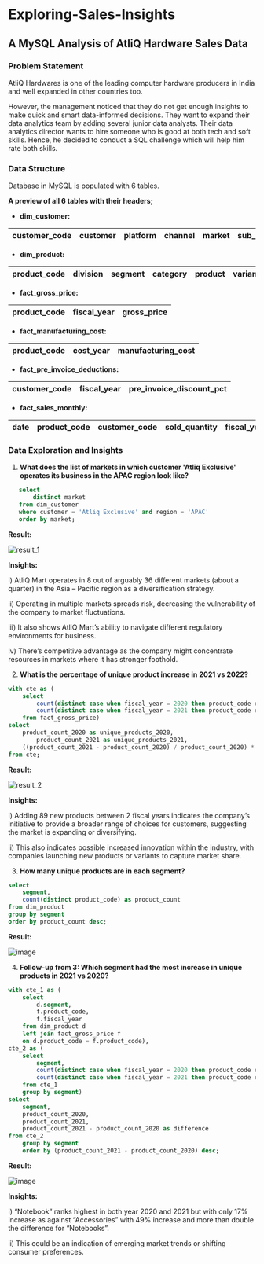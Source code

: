 # Exploring-Sales-Insights
## A MySQL Analysis of AtliQ Hardware Sales Data
### Problem Statement
AtliQ Hardwares is one of the leading computer hardware producers in India and well expanded in other countries too.

However, the management noticed that they do not get enough insights to make quick and smart data-informed decisions. They want to expand their data analytics team by adding several junior data analysts. Their data analytics director wants to hire someone who is good at both tech and soft skills. Hence, he decided to conduct a SQL challenge which will help him rate both skills.

### Data Structure
Database in MySQL is populated with 6 tables.

**A preview of all 6 tables with their headers;**

- **dim_customer:**

| customer_code | customer | platform | channel | market | sub_zone | region |
|---------------|----------|----------|---------|--------|----------|--------|

- **dim_product:**

| product_code | division | segment | category | product | variant |
|--------------|----------|----------|---------|--------|----------|

- **fact_gross_price:**

| product_code | fiscal_year | gross_price |
|---------------|----------|---------------|

- **fact_manufacturing_cost:**

| product_code | cost_year | manufacturing_cost |
|---------------|----------|---------------|

- **fact_pre_invoice_deductions:**

| customer_code | fiscal_year | pre_invoice_discount_pct |
|---------------|----------|---------------|

- **fact_sales_monthly:**

| date | product_code | customer_code | sold_quantity | fiscal_year |
|---------------|----------|---------------|-----------|------------|

### Data Exploration and Insights

1. **What does the list of markets in which customer 'Atliq Exclusive' operates its business in the APAC region look like?**

```sql
   select 
       distinct market
   from dim_customer
   where customer = 'Atliq Exclusive' and region = 'APAC'
   order by market;
```
   
**Result:**

   ![result_1](https://github.com/jakejosh6751/Exploring-Sales-Insights/assets/148710647/b888de8f-be83-4d1a-8410-b26b673d2186)

**Insights:**

i)	AtliQ Mart operates in 8 out of arguably 36 different markets (about a quarter) in the Asia – Pacific region as a diversification strategy.
      
ii) Operating in multiple markets spreads risk, decreasing the vulnerability of the company to market fluctuations.
      
iii) It also shows AtliQ Mart’s ability to navigate different regulatory environments for business.
      
iv)	There’s competitive advantage as the company might concentrate resources in markets where it has stronger foothold.

2. **What is the percentage of unique product increase in 2021 vs 2022?**

```sql
with cte as (
	select
		count(distinct case when fiscal_year = 2020 then product_code end) as product_count_2020,
		count(distinct case when fiscal_year = 2021 then product_code end) as product_count_2021
	from fact_gross_price)
select
	product_count_2020 as unique_products_2020,
        product_count_2021 as unique_products_2021,
	((product_count_2021 - product_count_2020) / product_count_2020) * 100 as percentage_change
from cte;
```

**Result:**

![result_2](https://github.com/jakejosh6751/Exploring-Sales-Insights/assets/148710647/b00c0765-8df5-479e-84c6-849f0a57581b)

**Insights:**

i) Adding 89 new products between 2 fiscal years indicates the company’s initiative to provide a broader range of choices for customers, suggesting the market is expanding or diversifying.

ii) This also indicates possible increased innovation within the industry, with companies launching new products or variants to capture market share.

3. **How many unique products are in each segment?**

```sql
select
	segment,
	count(distinct product_code) as product_count
from dim_product
group by segment
order by product_count desc;
```

**Result:**
   
![image](https://github.com/jakejosh6751/Exploring-Sales-Insights/assets/148710647/e3e4e995-c59d-43eb-8b3d-7696de804699)


4. **Follow-up from 3: Which segment had the most increase in unique products in 2021 vs 2020?**

```sql
with cte_1 as (
	select
		d.segment,
		f.product_code,
		f.fiscal_year
	from dim_product d
	left join fact_gross_price f
	on d.product_code = f.product_code),
cte_2 as (
	select
		segment,
        count(distinct case when fiscal_year = 2020 then product_code end) as product_count_2020,
		count(distinct case when fiscal_year = 2021 then product_code end) as product_count_2021
	from cte_1
	group by segment)
select 
	segment,
    product_count_2020,
	product_count_2021,
	product_count_2021 - product_count_2020 as difference
from cte_2
	group by segment
	order by (product_count_2021 - product_count_2020) desc;
```

**Result:**

![image](https://github.com/jakejosh6751/Exploring-Sales-Insights/assets/148710647/79314c91-daf5-4921-888a-07b2e09b51ee)

**Insights:**

i) “Notebook” ranks highest in both year 2020 and 2021 but with only 17% increase as against “Accessories” with 49% increase and more than double the difference for “Notebooks”.

ii) This could be an indication of emerging market trends or shifting consumer preferences.
